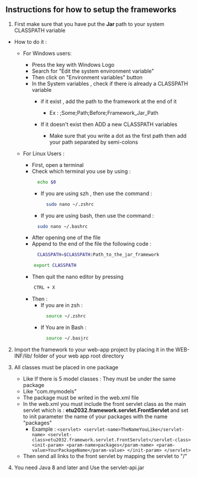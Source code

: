 ## Instructions for how to setup the frameworks 
1. First make sure that you have put the <b> Jar </b> path to your system CLASSPATH variable
  - How to do it :
    - For Windows users:
        - Press the key with Windows Logo
        - Search for "Edit the system environment variable"
        - Then click on "Environment variables" button
        - In the System variables , check if there is already a CLASSPATH variable
          - if it exist , add the path to the framework at the end of it
            - Ex : ;Some;Path;Before;Framework_Jar_Path
          
          - If it doesn't exist then ADD a new CLASSPATH variables
            - Make sure that you write a dot as the first path then add your path separated by semi-colons
    
    - For Linux Users :
      - First, open a terminal 
      - Check which terminal you use by using : 
        ``` Bash
          echo $0 
        ```
        - If you are using szh , then use the command :
            ```Bash 
              sudo nano ~/.zshrc 
            ```
        - If you are using bash, then use the command :
        ```Bash 
          sudo nano ~/.bashrc 
        ```
      - After opening one of the file
      - Append to the end of the file the following code :
        ```Bash
          CLASSPATH=$CLASSPATH:Path_to_the_jar_framework 
        ```
      ```Bash 
          export CLASSPATH 
        ```
      - Then quit the nano editor by pressing 
      ```Bash
          CTRL + X 
        ```
      - Then :
          - If you are in zsh :
            ```Bash 
              source ~/.zshrc 
            ```
          - If You are in Bash :
            ```Bash 
              source ~/.basjrc 
            ```

2. Import the framework to your web-app project by placing it in the WEB-INF/lib/ folder of your web app root directory
3. All classes must be placed in one package
      - Like If there is 5 model classes : They must be under the same package
      - Like "com.mymodels"
    - The package must be writed in the web.xml file
    - In the web.xml you must include the front servlet class as the main servlet which is : <b> etu2032.framework.servlet.FrontServlet     </b> and set to init parameter the name of your packages with the name "packages"
      - Example :
            ```
                <servlet>
                    <servlet-name>TheNameYouLike</servlet-name>
                    <servlet-class>etu2032.framework.servlet.FrontServlet</servlet-class>
                    <init-param>
                        <param-name>packages</param-name>
                        <param-value>YourPackageName</param-value>
                    </init-param>
                </servlet>
            ```
    - Then send all links to the front servlet by mapping the servlet to "/"

4. You need Java 8 and later and Use the servlet-api.jar